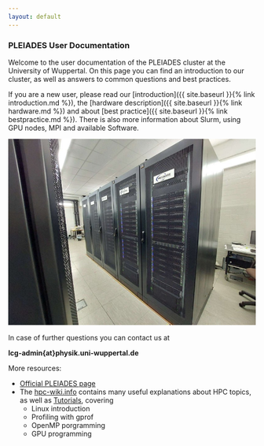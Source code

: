 ```yaml
---
layout: default
---
```


### PLEIADES User Documentation
Welcome to the user documentation of the PLEIADES cluster at the University of Wuppertal.
On this page you can find an introduction to our cluster, as well as answers to common questions and best practices.

If you are a new user, please read our [introduction]({{ site.baseurl }}{% link introduction.md %}), the [hardware description]({{ site.baseurl }}{% link hardware.md %}) and about [best practice]({{ site.baseurl }}{% link bestpractice.md %}).
There is also more information about Slurm, using GPU nodes, MPI and available Software.

![The PLEIADES Cluster](assets/img/cluster.jpg)

In case of further questions you can contact us at

**lcg-admin{at}physik.uni-wuppertal.de**

More resources:
  - [Official PLEIADES page](http://pleiades.uni-wuppertal.de/)
  - The [hpc-wiki.info](https://hpc-wiki.info/) contains many useful explanations about HPC topics, as well as [Tutorials](https://hpc-wiki.info/hpc/Category:Tutorials), covering
    - Linux introduction
    - Profiling with gprof
    - OpenMP porgramming
    - GPU programming
